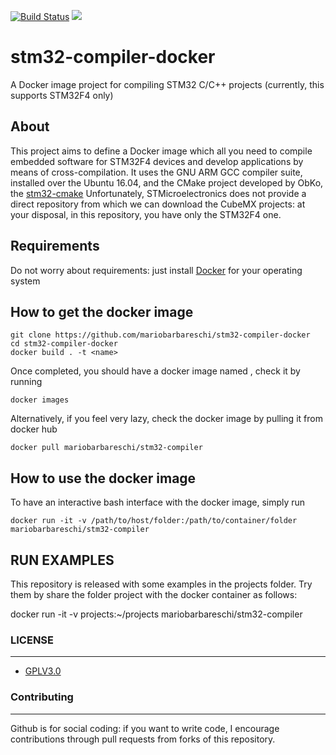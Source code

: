 [![Build Status](https://travis-ci.org/mariobarbareschi/stm32-compiler-docker.svg?branch=master)](https://travis-ci.org/mariobarbareschi/stm32-compiler-docker) [![](https://images.microbadger.com/badges/image/mariobarbareschi/stm32-compiler.svg)](https://microbadger.com/images/mariobarbareschi/stm32-compiler "Get your own image badge on microbadger.com")
# stm32-compiler-docker
A Docker image project for compiling STM32 C/C++ projects (currently, this supports STM32F4 only)

## About ##
This project aims to define a Docker image which all you need to compile embedded software for STM32F4 devices and develop applications by means of cross-compilation.
It uses the GNU ARM GCC compiler suite, installed over the Ubuntu 16.04, and the CMake project developed by ObKo, the [stm32-cmake](https://github.com/ObKo/stm32-cmake)
Unfortunately, STMicroelectronics does not provide a direct repository from which we can download the CubeMX projects: at your disposal, in this repository, you have only the STM32F4 one.

## Requirements ##
Do not worry about requirements: just install [Docker](https://www.docker.com) for your operating system

## How to get the docker image ##

    git clone https://github.com/mariobarbareschi/stm32-compiler-docker
    cd stm32-compiler-docker
    docker build . -t <name>

Once completed, you should have a docker image named <name>, check it by running

    docker images

Alternatively, if you feel very lazy, check the docker image by pulling it from docker hub

    docker pull mariobarbareschi/stm32-compiler

## How to use the docker image ##
To have an interactive bash interface with the docker image, simply run

    docker run -it -v /path/to/host/folder:/path/to/container/folder mariobarbareschi/stm32-compiler

## RUN EXAMPLES ##
This repository is released with some examples in the projects folder.
Try them by share the folder project with the docker container as follows:

docker run -it -v projects:~/projects mariobarbareschi/stm32-compiler

### LICENSE ###
--------

* [GPLV3.0](https://www.gnu.org/licenses/licenses.html)

### Contributing ###
----------

Github is for social coding: if you want to write code, I encourage contributions through pull requests from forks of this repository.
